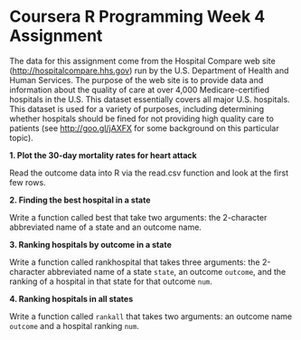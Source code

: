 
# Coursera R Programming Week 4 Assignment

The data for this assignment come from the Hospital Compare web site (http://hospitalcompare.hhs.gov) run by the U.S. Department of Health and Human Services. The purpose of the web site is to provide data and information about the quality of care at over 4,000 Medicare-certified hospitals in the U.S. This dataset essentially covers all major U.S. hospitals. This dataset is used for a variety of purposes, including determining whether hospitals should be fined for not providing high quality care to patients (see http://goo.gl/jAXFX for some background on this particular topic).



**1. Plot the 30-day mortality rates for heart attack**

Read the outcome data into R via the read.csv function and look at the first few rows.

**2. Finding the best hospital in a state**

Write a function called best that take two arguments: the 2-character abbreviated name of a state and an outcome name.

**3. Ranking hospitals by outcome in a state**

Write a function called rankhospital that takes three arguments: the 2-character abbreviated name of a state `state`, an outcome `outcome`, and the ranking of a hospital in that state for that outcome `num`.


**4. Ranking hospitals in all states**

Write a function called `rankall` that takes two arguments: an outcome name `outcome` and a hospital ranking `num`.
